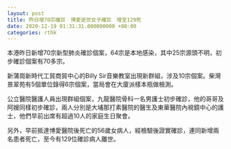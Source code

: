 ```yaml
---
layout: post
title: 昨日增70宗確診　博愛逝世女子確診　增至129死
date: 2020-12-19 01:31:31.000000000 +08:00
categories: rthk
---
```


本港昨日新增70宗新型肺炎確診個案，64宗是本地感染，其中25宗源頭不明，初步確診個案有70多宗。

新蒲崗新時代工貿商貿中心的Billy Sir音樂教室出現新群組，涉及10宗個案。柴灣景翠苑有5個單位錄得6宗個案，當局會在大廈派樣本瓶做檢測。

公立醫院醫護人員出現群組個案，九龍醫院骨科一名男護士初步確診，他的哥哥及阿嫂同樣初步確診，兩人分別是大埔那打素醫院的醫生及東華醫院內視鏡中心的護士，他們早前出席有超過10人的家庭生日聚會。

另外，早前抵達博愛醫院後死亡的56歲女病人，經檢驗後證實確診，連同新增兩名患者死亡，至今有129位確診病人離世。
